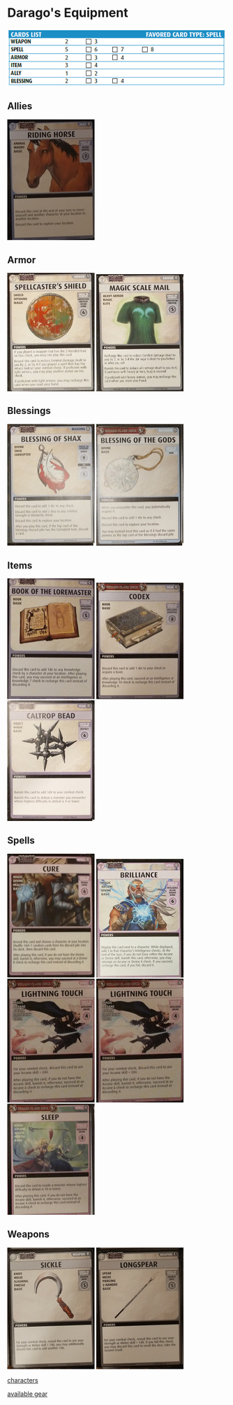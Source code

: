 # Darago's Equipment
![a](../p1/D3.PNG)

## Allies
<img src="https://github.com/barry4356/PACG_Cards/blob/main/WoTR/Allies/RidingHorse.png" alt="RidingHorse" width="200"/>

## Armor
<img src="https://github.com/barry4356/PACG_Cards/blob/main/WoTR/Armor/SpellcastersShield.png" alt="SpellcastersShield" width="200"/> <img src="https://github.com/barry4356/PACG_Cards/blob/main/WoTR/Armor/MagicScaleMail.png" alt="MagicScaleMail" width="200"/>

## Blessings
<img src="https://github.com/barry4356/PACG_Cards/blob/main/WoTR/Blessings/BlessingOfShax.png" alt="BlessingOfShax" width="200"/> <img src="https://github.com/barry4356/PACG_Cards/blob/main/WoTR/Blessings/BlessingOfTheGods.png" alt="BlessingOfTheGods" width="200"/>

## Items
<img src="https://github.com/barry4356/PACG_Cards/blob/main/WoTR/Items/BookOfTheLoremaster.png" alt="BookOfTheLoremaster" width="200"/> <img src="https://github.com/barry4356/PACG_Cards/blob/main/WoTR/Items/Codex.png" alt="Codex" width="200"/> <img src="https://github.com/barry4356/PACG_Cards/blob/main/WoTR/Items/CaltropBead.png" alt="CaltropBead" width="200"/>

## Spells
<img src="https://github.com/barry4356/PACG_Cards/blob/main/WoTR/Spells/Cure.png" alt="Cure" width="200"/> <img src="https://github.com/barry4356/PACG_Cards/blob/main/WoTR/Spells/Brilliance.png" alt="Brilliance" width="200"/> <img src="https://github.com/barry4356/PACG_Cards/blob/main/WoTR/Spells/LightningTouch.png" alt="LightningTouch" width="200"/> <img src="https://github.com/barry4356/PACG_Cards/blob/main/WoTR/Spells/LightningTouch.png" alt="LightningTouch" width="200"/> <img src="https://github.com/barry4356/PACG_Cards/blob/main/WoTR/Spells/Sleep.png" alt="Sleep" width="200"/>

## Weapons
<img src="https://github.com/barry4356/PACG_Cards/blob/main/WoTR/Weapons/Sickle.png" alt="Sickle" width="200"/> <img src="https://github.com/barry4356/PACG_Cards/blob/main/WoTR/Weapons/Longspear.png" alt="Longspear" width="200"/>

[characters](../p1/characters.md#characters)

[available gear](available_loot.md#available-gear)
